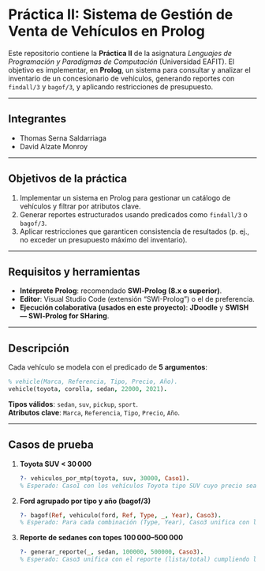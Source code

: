 # Práctica II: Sistema de Gestión de Venta de Vehículos en Prolog

Este repositorio contiene la **Práctica II** de la asignatura *Lenguajes de Programación y Paradigmas de Computación* (Universidad EAFIT). El objetivo es implementar, en **Prolog**, un sistema para consultar y analizar el inventario de un concesionario de vehículos, generando reportes con `findall/3` y `bagof/3`, y aplicando restricciones de presupuesto.

---

## Integrantes

- Thomas Serna Saldarriaga  
- David Alzate Monroy

---

## Objetivos de la práctica

1. Implementar un sistema en Prolog para gestionar un catálogo de vehículos y filtrar por atributos clave.  
2. Generar reportes estructurados usando predicados como `findall/3` o `bagof/3`.  
3. Aplicar restricciones que garanticen consistencia de resultados (p. ej., no exceder un presupuesto máximo del inventario).

---

## Requisitos y herramientas

- **Intérprete Prolog**: recomendado **SWI‑Prolog (8.x o superior)**.  
- **Editor**: Visual Studio Code (extensión “SWI-Prolog”) o el de preferencia.  
- **Ejecución colaborativa (usados en este proyecto)**: **JDoodle** y **SWISH — SWI‑Prolog for SHaring**.

---

## Descripción

Cada vehículo se modela con el predicado de **5 argumentos**:

```prolog
% vehicle(Marca, Referencia, Tipo, Precio, Año).
vehicle(toyota, corolla, sedan, 22000, 2021).
```

**Tipos válidos**: `sedan`, `suv`, `pickup`, `sport`.  
**Atributos clave**: `Marca`, `Referencia`, `Tipo`, `Precio`, `Año`.

---

## Casos de prueba

1. **Toyota SUV < 30 000**  
   ```prolog
   ?- vehiculos_por_mtp(toyota, suv, 30000, Caso1).
   % Esperado: Caso1 con los vehículos Toyota tipo SUV cuyo precio sea < 30000.
   ```

2. **Ford agrupado por tipo y año (bagof/3)**  
   ```prolog
   ?- bagof(Ref, vehiculo(ford, Ref, Type, _, Year), Caso3).
   % Esperado: Para cada combinación (Type, Year), Caso3 unifica con las referencias Ford de ese grupo.
   ```

3. **Reporte de sedanes con topes 100 000–500 000**  
   ```prolog
   ?- generar_reporte(_, sedan, 100000, 500000, Caso3).
   % Esperado: Caso3 unifica con el reporte (lista/total) cumpliendo los topes dados.
   ```
